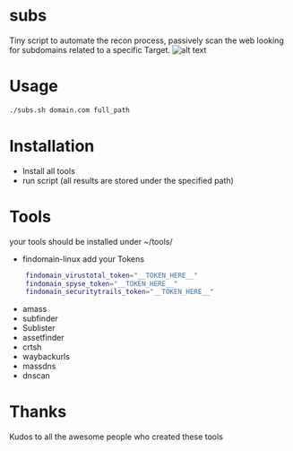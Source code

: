 # subs
Tiny script to automate the recon process, passively scan the web looking for subdomains related to a specific Target.
![alt text](https://i.imgur.com/b5PwSxc.png)


# Usage

```bash
./subs.sh domain.com full_path
```

# Installation
* Install all tools
* run script (all results are stored under the specified path)

# Tools
your tools should be installed under ~/tools/
* findomain-linux
add your Tokens
```bash
    findomain_virustotal_token="__TOKEN_HERE__"
    findomain_spyse_token="__TOKEN_HERE__"
    findomain_securitytrails_token="__TOKEN_HERE__"
```
* amass
* subfinder
* Sublister
* assetfinder
* crtsh
* waybackurls
* massdns
* dnscan
# Thanks
Kudos to all the awesome people who created these tools 
